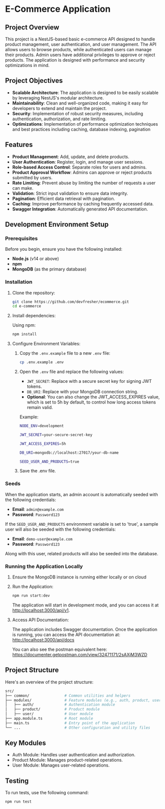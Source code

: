 # E-Commerce Application

## Project Overview

This project is a NestJS-based basic e-commerce API designed to handle product management, user authentication, and user management. The API allows users to browse products, while authenticated users can manage their products. Admin users have additional privileges to approve or reject products. The application is designed with performance and security optimizations in mind.

## Project Objectives

- **Scalable Architecture**: The application is designed to be easily scalable by leveraging NestJS's modular architecture.
- **Maintainability**: Clean and well-organized code, making it easy for developers to extend and maintain the project.
- **Security**: Implementation of robust security measures, including authentication, authorization, and rate limiting.
- **Optimizations**: Implementation of performance optimization techniques and best practices including caching, database indexing, pagination

## Features

- **Product Management**: Add, update, and delete products.
- **User Authentication**: Register, login, and manage user sessions.
- **Role-based Access Control**: Separate roles for users and admins.
- **Product Approval Workflow**: Admins can approve or reject products submitted by users.
- **Rate Limiting**: Prevent abuse by limiting the number of requests a user can make.
- **Validation**: Strict input validation to ensure data integrity.
- **Pagination**: Efficient data retrieval with pagination.
- **Caching**: Improve performance by caching frequently accessed data.
- **Swagger Integration**: Automatically generated API documentation.

## Development Environment Setup

### Prerequisites

Before you begin, ensure you have the following installed:

- **Node.js** (v14 or above)
- **npm**
- **MongoDB** (as the primary database)

### Installation

1. Clone the repository:

    ```bash
    git clone https://github.com/devfresher/ecommerce.git
    cd e-commerce
    ```

2. Install dependencies:

    Using npm:

    ```bash
    npm install
    ```

3. Configure Environment Variables:

    1. Copy the `.env.example` file to a new `.env` file:

        ```bash
        cp .env.example .env
        ```

    2. Open the `.env` file and replace the following values:

        - `JWT_SECRET`: Replace with a secure secret key for signing JWT tokens.
        - `DB_URI`: Replace with your MongoDB connection string.
        - **Optional**: You can also change the JWT_ACCESS_EXPIRES value, which is set to 5h by default, to control how long access tokens remain valid.

        Example:

        ```bash
        NODE_ENV=development

        JWT_SECRET=your-secure-secret-key

        JWT_ACCESS_EXPIRES=5h

        DB_URI=mongodb://localhost:27017/your-db-name

        SEED_USER_AND_PRODUCTS=true
        ```

    3. Save the .env file.

### Seeds

When the application starts, an admin account is automatically seeded with the following credentials:

- **Email**: `admin@example.com`
- **Password**: `Password123`

If the `SEED_USER_AND_PRODUCTS` environment variable is set to 'true', a sample user will also be seeded with the following credentials:

- **Email**: `demo-user@example.com`
- **Password**: `Password123`

Along with this user, related products will also be seeded into the database.

### Running the Application Locally

1. Ensure the MongoDB instance is running either locally or on cloud

2. Run the Application:

    ```bash
    npm run start:dev
    ```

    The application will start in development mode, and you can access it at <http://localhost:3000/api/v1>.

3. Access API Documentation:

    The application includes Swagger documentation. Once the application is running, you can access the API documentation at: <http://localhost:3000/api/docs>

    You can also see the postman equivalent here: <https://documenter.getpostman.com/view/32471171/2sAXjM3WZD>

## Project Structure

Here's an overview of the project structure:

```bash
src/
├── common/                # Common utilities and helpers
├── modules/               # Feature modules (e.g., auth, product, user)
│   ├── auth/              # Authentication module
│   ├── product/           # Product module
│   ├── user/              # User module
├── app.module.ts          # Root module
├── main.ts                # Entry point of the application
└── ...                    # Other configuration and utility files
```

## Key Modules

- Auth Module: Handles user authentication and authorization.
- Product Module: Manages product-related operations.
- User Module: Manages user-related operations.

## Testing

To run tests, use the following command:

```bash
npm run test
```
